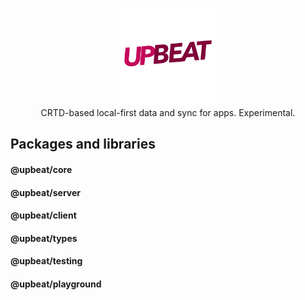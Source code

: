 <p align="center">
<img src="packages/upbeat-core/img/upbeat-logo.png" width="156" alt="UPBEAT" />
<br>
CRTD-based local-first data and sync for apps. Experimental.
</p>



## Packages and libraries

#### @upbeat/core

#### @upbeat/server

#### @upbeat/client

#### @upbeat/types

#### @upbeat/testing

#### @upbeat/playground

